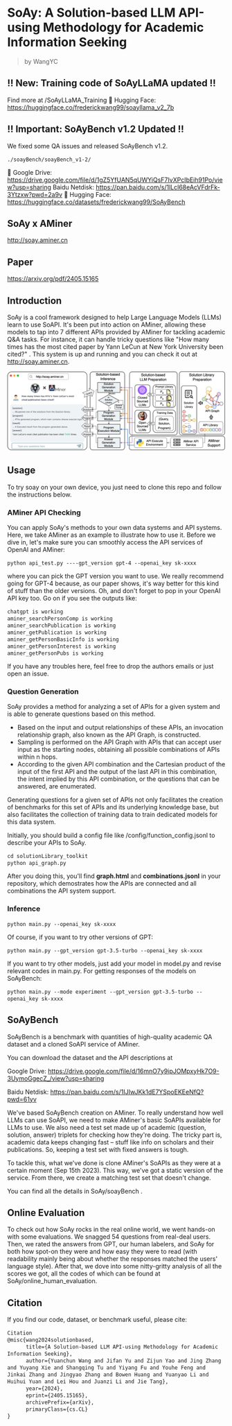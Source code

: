 # SoAy: A Solution-based LLM API-using Methodology for Academic Information Seeking
> by WangYC
## ‼️ New: Training code of SoAyLLaMA updated ‼️ 
Find more at /SoAyLLaMA_Training
🤗 Hugging Face: https://huggingface.co/frederickwang99/soayllama_v2_7b
## ‼️ Important: SoAyBench v1.2 Updated ‼️
We fixed some QA issues and released SoAyBench v1.2.
```
./soayBench/soayBench_v1-2/
```
💾 Google Drive: https://drive.google.com/file/d/1gZ5YfUAN5qUWYiQsF7IvXPcIbEih91Po/view?usp=sharing
   Baidu Netdisk: https://pan.baidu.com/s/1lLcl68eAcVFdrFk-3Ytzxw?pwd=2a9v 
🤗 Hugging Face: https://huggingface.co/datasets/frederickwang99/SoAyBench

## SoAy x AMiner
http://soay.aminer.cn
## Paper
https://arxiv.org/pdf/2405.15165

## Introduction
SoAy is a cool framework designed to help Large Language Models (LLMs) learn to use SoAPI. It's been put into action on AMiner, allowing these models to tap into 7 different APIs provided by AMiner for tackling academic Q&A tasks. For instance, it can handle tricky questions like "How many times has the most cited paper by Yann LeCun at New York University been cited?" . This system is up and running and you can check it out at http://soay.aminer.cn.

![framework](SoAy.png)

## Usage
To try soay on your own device, you just need to clone this repo and follow the instructions below.

### AMiner API Checking
You can apply SoAy's methods to your own data systems and API systems. Here, we take AMiner as an example to illustrate how to use it.
Before we dive in, let's make sure you can smoothly access the API services of OpenAI and AMiner:
```
python api_test.py ----gpt_version gpt-4 --openai_key sk-xxxx
```
where you can pick the GPT version you want to use. We really recommend going for GPT-4 because, as our paper shows, it's way better for this kind of stuff than the older versions. 
Oh, and don't forget to pop in your OpenAI API key too.
Go on if you see the outputs like:
```
chatgpt is working
aminer_searchPersonComp is working
aminer_searchPublication is working
aminer_getPublication is working
aminer_getPersonBasicInfo is working
aminer_getPersonInterest is working
aminer_getPersonPubs is working
```
If you have any troubles here, feel free to drop the authors emails or just open an issue.

### Question Generation
SoAy provides a method for analyzing a set of APIs for a given system and is able to generate questions based on this method.

* Based on the input and output relationships of these APIs, an invocation relationship graph, also known as the API Graph, is constructed. 
* Sampling is performed on the API Graph with APIs that can accept user input as the starting nodes, obtaining all possible combinations of APIs within n hops. 
* According to the given API combination and the Cartesian product of the input of the first API and the output of the last API in this combination, the intent implied by this API combination, or the questions that can be answered, are enumerated. 

Generating questions for a given set of APIs not only facilitates the creation of benchmarks for this set of APIs and its underlying knowledge base, but also facilitates the collection of training data to train dedicated models for this data system.

Initially, you should build a config file like /config/function_config.jsonl to describe your APIs to SoAy.
```
cd solutionLibrary_toolkit
python api_graph.py
``` 
After you doing this, you'll find **graph.html** and **combinations.jsonl** in your repository, which demostrates how the APIs are connected and all combinations the API system support.

### Inference
```
python main.py --openai_key sk-xxxx
```
Of course, if you want to try other versions of GPT:
```
python main.py --gpt_version gpt-3.5-turbo --openai_key sk-xxxx
```
If you want to try other models, just add your model in model.py and revise relevant codes in main.py.
For getting responses of the models on SoAyBench:
```
python main.py --mode experiment --gpt_version gpt-3.5-turbo --openai_key sk-xxxx
```

## SoAyBench

SoAyBench is a benchmark with quantities of high-quality academic QA dataset and a cloned SoAPI service of AMiner.

You can download the dataset and the API descriptions at

Google Drive: https://drive.google.com/file/d/16mnO7y9ipJOMpxyHk7O9-3UymoGgecZ_/view?usp=sharing

Baidu Netdisk: https://pan.baidu.com/s/1IJIwJKk1dE7YSpoEKEeNfQ?pwd=61yv

We've based SoAyBench creation on AMiner. To really understand how well LLMs can use SoAPI, we need to make AMiner's basic SoAPIs available for LLMs to use. We also need a test set made up of academic (question, solution, answer) triplets for checking how they're doing. The tricky part is, academic data keeps changing fast – stuff like info on scholars and their publications. So, keeping a test set with fixed answers is tough.

To tackle this, what we've done is clone AMiner's SoAPIs as they were at a certain moment (Sep 15th 2023). This way, we've got a static version of the service. From there, we create a matching test set that doesn't change.

You can find all the details in SoAy/soayBench .

## Online Evaluation
To check out how SoAy rocks in the real online world, we went hands-on with some evaluations. We snagged 54 questions from real-deal users. Then, we rated the answers from GPT, our human labelers, and SoAy for both how spot-on they were and how easy they were to read (with readability mainly being about whether the responses matched the users' language style). After that, we dove into some nitty-gritty analysis of all the scores we got, all the codes of which can be found at SoAy/online_human_evaluation.


## Citation
If you find our code, dataset, or benchmark useful, please cite:
```
Citation
@misc{wang2024solutionbased,
      title={A Solution-based LLM API-using Methodology for Academic Information Seeking}, 
      author={Yuanchun Wang and Jifan Yu and Zijun Yao and Jing Zhang and Yuyang Xie and Shangqing Tu and Yiyang Fu and Youhe Feng and Jinkai Zhang and Jingyao Zhang and Bowen Huang and Yuanyao Li and Huihui Yuan and Lei Hou and Juanzi Li and Jie Tang},
      year={2024},
      eprint={2405.15165},
      archivePrefix={arXiv},
      primaryClass={cs.CL}
}
```
